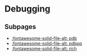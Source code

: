 # Debugging

## Subpages
- [:fontawesome-solid-file-alt: pdb](pdb.md)
- [:fontawesome-solid-file-alt: pdbpp](pdbpp.md)
- [:fontawesome-solid-file-alt: rich](rich.md)
